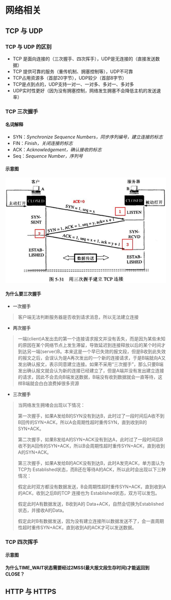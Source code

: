 # 网络相关

## TCP 与 UDP

### TCP 与 UDP 的区别

* TCP 是面向连接的（三次握手、四次挥手），UDP是无连接的（直接发送数据）
* TCP 提供可靠的服务（重传机制、拥塞控制等），UDP不可靠
* TCP占用资源多（首部20字节），UDP较少（首部8字节）
* TCP是点到点的，UDP支持一对一、一对多、多对一、多对多
* UDP实时性更好（因为没有拥塞控制，网络发生拥塞不会降低主机的发送速率）

### TCP 三次握手

#### 名词解释

* SYN：_Synchronize Sequence Numbers，同步序列编号，建立连接的标志_
* FIN：_Finish，关闭连接的标志_
* ACK：_Acknowledgement，确认接收的标志_
* Seq：_Sequence Number，序列号_

#### 示意图

![TCP &#x4E09;&#x6B21;&#x63E1;&#x624B;](../.gitbook/assets/san-ci-wo-shou.png)

#### 为什么要三次握手

* 一次握手

> 客户端无法判断服务器是否收到请求消息，所以无法建立连接

* 两次握手

> 一端\(client\)A发出去的第一个连接请求报文并没有丢失，而是因为某些未知的原因在某个网络节点上发生滞留，导致延迟到连接释放以后的某个时间才到达另一端\(server\)B。本来这是一个早已失效的报文段，但是B收到此失效的报文之后，会误认为是A再次发出的一个新的连接请求，于是B端就向A又发出确认报文，表示同意建立连接。如果不采用“三次握手”，那么只要B端发出确认报文就会认为新的连接已经建立了，但是A端并没有发出建立连接的请求，因此不会去向B端发送数据，B端没有收到数据就会一直等待，这样B端就会白白浪费掉很多资源

* 三次握手

> 当网络发生拥堵会出现以下情况：
>
> 第一次握手，如果A发给B的SYN没有到达B，此时过了一段时间后A收不到B回传的SYN+ACK，所以A会周期性超时重传SYN，直到收到B的SYN+ACK。
>
> 第二次握手，如果B发给A的SYN+ACK没有到达A，此时过了一段时间后B收不到A回传的SYN+ACK，所以B会周期性超时重传SYN+ACK，直到收到A的SYN+ACK。
>
> 第三次握手，如果A发给B的ACK没有到达B，此时A发完ACK，单方面认为TCP为 Established状态，而B还在等待A的ACK，所以此时会出现以下三种情况：
>
> 假定此时双方都没有数据发送，B会周期性超时重传SYN+ACK，直到收到A的ACK，收到之后B的TCP 连接也为 Established状态，双方可以发包。
>
> 假定此时A有数据发送，B收到A的 Data+ACK，自然会切换为Established 状态，并接收A的Data。
>
> 假定此时B有数据发送，因为没有建立连接所以数据发送不了，会一直周期性超时重传SYN+ACK，直到收到A的ACK才可以发送数据。

### TCP 四次挥手

#### 示意图

#### 为什么TIME\_WAIT状态需要经过2MSS\(最大报文段生存时间\)才能返回到CLOSE？

## HTTP 与 HTTPS




